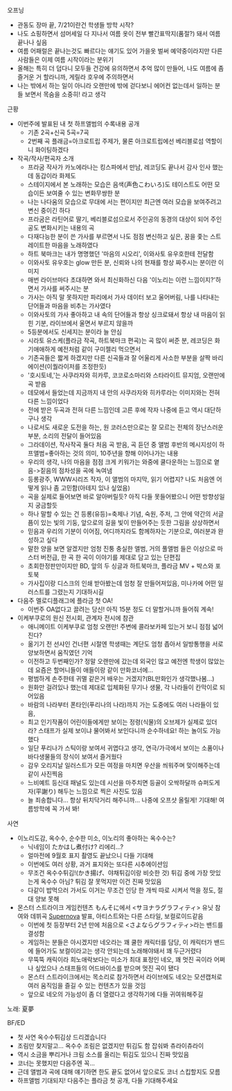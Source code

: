 오프닝
- 관동도 장마 끝, 7/21이란건 학생들 방학 시작?
- 나도 쇼핑하면서 섬머세일 다 지나서 여름 옷이 전부 빨간표딱지(품절?) 돼서 여름 끝나나 싶음
- 여름 어패럴은 끝나는것도 빠르다는 얘기도 있어 가을옷 벌써 예약중이라지만 다른 사람들은 이제 여름 시작이라는 분위기
- 올해는 특히 더 덥다니 모두들 건강에 유의하면서 추억 많이 만들어, 나도 여름에 좀 즐거운 거 할라니까, 게릴라 호우에 주의하면서
- 나는 밖에서 하는 일이 아니라 오랜만에 밖에 걷다보니 에어컨 없는데서 일하는 분들 보면서 목숨을 소중히! 라고 생각

근황
- 이번주에 발표된 내 첫 하프앨범의 수록내용 공개
  - 기존 2곡+신곡 5곡=7곡
  - 2번째 곡 플래금=아크로트립 주제가, 물론 아크로트립에선 베리블로섬 역할이니 화이팅하겠다
- 작곡/작사/편곡자 소개
  - 프라굼 작사가 카노에라나는 킹스파에서 만남, 레코딩도 끝나서 감사 인사 했는데 동갑이라 화제도 
  - 스테이지에서 본 노래하는 모습은 음색(声色こわいろ)도 테이스트도 어떤 모습이든 보여줄 수 있는 변화무쌍한 분
  - 나는 나다움의 모습으로 무대에 서는 편이지만 최근엔 여러 모습을 보여주려고 변신 중이긴 하다
  - 프라굼은 라틴어로 딸기, 베리블로섬으로서 주인공의 동경의 대상이 되어 주인공도 변화시키는 내용의 곡
  - 다재다능한 분이 쓴 가사를 부르면서 나도 점점 변신하고 싶은, 꿈을 좇는 스트레이트한 마음을 노래하였다
  - 하트 북마크는 내가 명명했던 '마음의 시오리', 이와사토 유우호한테 전달함
  - 이와사토 유우호는 glow 만든 분, 신뢰와 나의 현재를 항상 짜주시는 분이란 이미지
  - 매번 라이브마다 초대하면 와서 최신화하신 다음 '이노리는 이런 느낌이지?'하면서 가사를 써주시는 분
  - 가사는 아직 말 못하지만 파리에서 가사 데이터 보고 울어버림, 나를 나타내는 단어들과 마음을 비추는 가사였다
  - 이와사토의 가사 좋아하고 내 속의 단어들과 항상 싱크로돼서 항상 내 마음이 읽힌 기분, 라이브에서 울면서 부르지 않을까
  - 5등분에서도 신세지는 분이라 늘 안심
  - 시라토 유스케(플라금 작곡, 하트북마크 편곡)는 곡 많이 써준 분, 레코딩은 화기애애하게 예전처럼 같이 구미젤리 먹으면서
  - 기존곡들은 짧게 하겠지만 다른 신곡들과 잘 어울리게 사소한 부분을 살짝 바리에이션(이퀄라이저를 조정한듯)
  - '호시토네,'는 사쿠라자와 히카루, 코코로소마리와 스타라이트 뮤지엄, 오랜만에 곡 받음
  - 데모에서 들었는데 지금까지 내 안의 사쿠라자와 히카루라는 이미지와는 전혀 다른 느낌이었다
  - 전에 받은 두곡과 전혀 다른 느낌인데 고른 후에 작자 나중에 듣고 역시 대단하구나 생각
  - 나로서도 새로운 도전을 하는, 원 코러스만으로는 잘 모르는 전체의 장난스러운 부분, 소리의 전달이 들어있음
  - 그라데이션, 작사작곡 둘다 처음 곡 받음, 곡 듣던 중 앨범 후반의 메시지성이 하프앨범=좋아하는 것의 의미, 10주년을 향해 이어나가는 내용
  - 우리의 생각, 나의 마음을 점점 크게 키워가는 와중에 쿨다운하는 느낌으로 옅음->짙음의 점차성을 곡에 녹여냄
  - 등롱광주, WWW시리즈 작자, 이 앨범의 마지막, 읽기 어렵지? 나도 처음엔 어떻게 읽나 좀 고민함(아테지 있나 싶었음)
  - 곡을 실제로 들어보면 바로 알아버릴듯? 아직 다들 못들어봤으니 어떤 방향성일지 궁금할듯
  - 하나 말할 수 있는 건 등롱(유등)=축제나 기념, 숙원, 주저, 그 안에 약간의 서글픔이 있는 빛의 기둥, 앞으로의 길을 빛이 만들어주는 듯한 그림을 상상하면서
  - 믿음과 우리의 기분이 이어짐, 어디까지라도 함께하자는 기분으로, 여러분과 완성하고 싶다
  - 말한 양을 보면 알겠지만 엄청 진퉁 충실한 앨범, 거의 풀앨범 들은 이상으로 마스터 버전급, 한 곡 한 곡이 이야기를 제대로 담고 있는 단편집 
  - 초회한정판만이지만 BD, 앞의 두 싱글과 하트북마크, 플라금 MV + 박스와 포토북
  - 가사집이랑 디스크의 인쇄 받아봤는데 엄청 잘 만들어져있음, 미나카에 어떤 일러스트를 그렸는지 기대하시길
- 다음주 멜로디플래그에 플라금 첫 OA! 
  - 이번주 OA없다고 끌려는 당신! 아직 15분 정도 더 말할거니까 들어줘 계속!
- 이케부쿠로의 원신 전시회, 관계자 전시에 참관
  - 애니메이트 이케부쿠로 엄청 오랜만! 주변에 콜라보카페 있는거 보니 점점 넓어진다?
  - 옮기기 전 선샤인 건너편 시절엔 학생때는 계단도 엄청 좁아서 일방통행을 서로 양보하면서 움직였던 기억
  - 이전하고 두번째인가? 정말 오랜만에 갔는데 외국인 많고 예전엔 학생이 많았는데 요즘은 할머니들이 애들이랑 같이 만화코너에...
  - 평범하게 손주한테 귀멸 같은거 배우는 거겠지?(BL만화인가 생각했나봄...)
  - 원화만 걸려있나 했는데 제대로 입체화된 무기나 생물, 각 나라들이 칸막이로 되어있음
  - 바람의 나라부터 폰타인(푸리나의 나라)까지 가는 도중에도 여러 나라들이 있음, 
  - 최고 인기작품이 어린이들에게만 보이는 정령(식물)의 오브제가 실제로 있더라? 스태프가 실제 보이냐 물어봐서 보인다니까 순수하네요! 하는 놀이도 가능했다
  - 일단 푸리나가 스틱이랑 보여서 귀엽다고 생각, 연극/가극에서 보이는 소품이나 바다생물들의 장식이 보여서 즐거웠다
  - 감우 오리지날 일러스트가 모든 여정을 마치면 우산을 씌워주며 맞이해주는데 같이 사진찍음
  - 느비예트 등신대 패널도 있는데 시선을 마주치면 등골이 오싹하달까 슈퍼도게자(平謝り) 해두는 느낌으로 찍은 사진도 있음
  - 늘 죄송합니다... 항상 뒤치닥거리 해주니까... 나중에 오프샷 올릴게! 기대해! 여름방학에 꼭 가서 봐!

사연
- 이노리도감, 옥수수, 순수한 미소, 이노리의 좋아하는 옥수수는?
  - 닉네임이 たかはし煮付け? 리에리...?
  - 얼마전에 9월호 표지 촬영도 끝났으니 다들 기대해 
  - 이번에도 여러 상황, 과거 표지와는 또다른 시추에이션임
  - 무조건 옥수수튀김!(かき揚げ、야채튀김이랑 비슷한 것) 튀김 중에 가장 맛있는게 옥수수 아님? 튀김 잘 못먹지만 이건 진짜 맛있음
  - 다같이 밥먹으러 가서도 이거는 무조건 인당 한 개씩 따로 시켜서 먹을 정도, 절대 양보 못해
- 몬스터 스트라이크 게임컨텐츠 もんそに에서 <サヨナラグラフィティ> 유닛 참여와 데뷔곡 [Supernova](https://www.youtube.com/watch?v=AVGjqhpAeJs&list=PLR_MBMs_UYC796H5gp0RtzOVbFQ2QqiVJ&index=17&pp=gAQBiAQB8AUB) 발표, 아티스트와는 다른 스타일, 보컬로이드같음
  - 이번에 첫 등장부터 2년 만에 처음으로 <さよならグラフィティ>라는 밴드를 결성함
  - 게임하는 분들은 아시겠지만 네오라는 꽤 쿨한 캐릭터를 담당, 이 캐릭터가 밴드에 들어가도 보컬이라고는 생각 안되는데 노래해야돼서 꽤 두근거렸다
  - 무뚝뚝 캐릭이라 희노애락보다는 미소가 최대 표정인 네오, 꽤 멋진 곡이라 어쩌나 싶었으나 스태프들의 어드바이스를 받으며 멋진 곡이 됐다
  - 몬스터 스트라이크에서는 목소리로 참가하면서 라이브에도 네오는 모션캡처로 여러 움직임을 즐길 수 있는 컨텐츠가 있을 것임
  - 앞으로 네오의 가능성이 좀 더 열렸다고 생각하기에 다들 귀여워해주길

노래: 夏夢

BF/ED
- 첫 사연 옥수수튀김상 드리겠습니다
- 조림만 찾지말고... 옥수수 조림은 없겠지만 튀김도 함 잡숴봐 츄라이츄라이
- 역시 소금을 뿌리거나 크림 소스를 올리는 튀김도 있으니 진짜 맛있음
- 코너는 못했지만 다음주엔 꼭...
- 근데 앨범과 곡에 대해 얘기하면 한도 끝도 없어서 앞으로도 코너 스킵할지도 모름
- 하프앨범 기대되지! 다음주는 플라금 첫 공개, 다들 기대해주세요